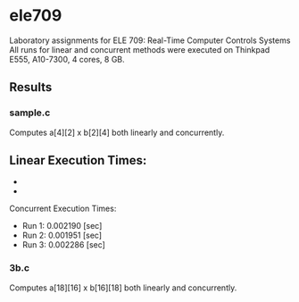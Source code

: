 # ele709
Laboratory assignments for ELE 709: Real-Time Computer Controls Systems
All runs for linear and concurrent methods were executed on Thinkpad E555, A10-7300, 4 cores, 8 GB.

## Results
### sample.c
Computes a[4][2] x b[2][4] both linearly and concurrently.

Linear Execution Times:
- 
- 
- 
Concurrent Execution Times:
- Run 1: 0.002190 [sec]
- Run 2: 0.001951 [sec]
- Run 3: 0.002286 [sec]

### 3b.c
Computes a[18][16] x b[16][18] both linearly and concurrently.

